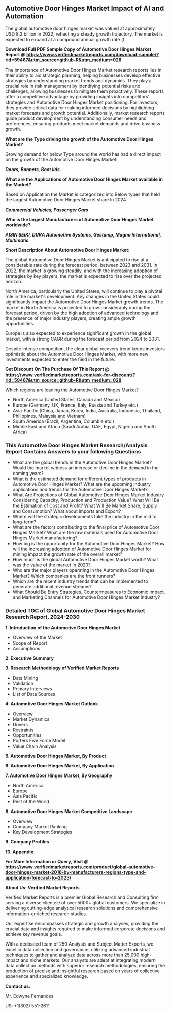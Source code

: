 <h2>Automotive Door Hinges Market Impact of AI and Automation</h2>The global automotive door hinges market was valued at approximately USD 8.2 billion in 2022, reflecting a steady growth trajectory. The market is expected to expand at a compound annual growth rate (t</p><p id="" class=""><strong>Download Full PDF Sample Copy of Automotive Door Hinges Market Report @ <a href="https://www.verifiedmarketreports.com/download-sample/?rid=59467&utm_source=github-R&utm_medium=028" target="_blank">https://www.verifiedmarketreports.com/download-sample/?rid=59467&utm_source=github-R&utm_medium=028</a></strong></p><p>The importance of&nbsp;Automotive Door Hinges Market research reports lies in their ability to aid strategic planning, helping businesses develop effective strategies by understanding market trends and dynamics. They play a crucial role in risk management by identifying potential risks and challenges, allowing businesses to mitigate them proactively. These reports offer a competitive advantage by providing insights into competitors' strategies and Automotive Door Hinges Market positioning. For investors, they provide critical data for making informed decisions by highlighting market forecasts and growth potential. Additionally, market research reports guide product development by understanding consumer needs and preferences, ensuring products meet market demands and drive business growth.</p><p><strong>What are the&nbsp;Type driving the growth of the Automotive Door Hinges Market?</strong></p><p id="" class="">Growing demand for below Type around the world has had a direct impact on the growth of the Automotive Door Hinges Market:</p><em><strong>Doors, Bonnets, Boot lids</strong></em></p><strong>What are the&nbsp;Applications&nbsp;of Automotive Door Hinges Market available in the Market?</strong></p><p id="" class="">Based on Application the Market is categorized into Below types that held the largest Automotive Door Hinges Market share In 2024.</p><em><strong>Commercial Vehicles, Passenger Cars</strong></em></p><strong>Who is the largest Manufacturers of Automotive Door Hinges Market worldwide?</strong></p><p><em><strong>AISIN SEIKI, DURA Automotive Systems, Gestamp, Magna International, Multimatic</strong></em></p><p id="" class=""><strong>Short Description About Automotive Door Hinges Market:</strong></p><p>The global Automotive Door Hinges Market is anticipated to rise at a considerable rate during the forecast period, between 2023 and 2031. In 2022, the market is growing steadily, and with the increasing adoption of strategies by key players, the market is expected to rise over the projected horizon.</p><p>North America, particularly the United States, will continue to play a pivotal role in the market's development. Any changes in the United States could significantly impact the Automotive Door Hinges Market growth trends. The market in North America is projected to grow considerably during the forecast period, driven by the high adoption of advanced technology and the presence of major industry players, creating ample growth opportunities.</p><p>Europe is also expected to experience significant growth in the global market, with a strong CAGR during the forecast period from 2024 to 2031.</p><p>Despite intense competition, the clear global recovery trend keeps investors optimistic about the Automotive Door Hinges Market, with more new investments expected to enter the field in the future.</p><p id="" class=""><strong>Get Discount On The Purchase Of This Report @ <a href="https://www.verifiedmarketreports.com/ask-for-discount/?rid=59467&utm_source=github-R&utm_medium=028" target="_blank">https://www.verifiedmarketreports.com/ask-for-discount/?rid=59467&utm_source=github-R&utm_medium=028</a></strong></p>Which regions are leading the Automotive Door Hinges Market?</p><ul><li>North America (United States, Canada and Mexico)</li><li>Europe (Germany, UK, France, Italy, Russia and Turkey etc.)</li><li>Asia-Pacific (China, Japan, Korea, India, Australia, Indonesia, Thailand, Philippines, Malaysia and Vietnam)</li><li>South America (Brazil, Argentina, Columbia etc.)</li><li>Middle East and Africa (Saudi Arabia, UAE, Egypt, Nigeria and South Africa)</li></ul><h3 id="" class="">This Automotive Door Hinges Market Research/Analysis Report Contains Answers to your following Questions</h3><ul><li>What are the global trends in the Automotive Door Hinges Market? Would the market witness an increase or decline in the demand in the coming years?</li><li>What is the estimated demand for different types of products in Automotive Door Hinges Market? What are the upcoming industry applications and trends for the Automotive Door Hinges Market?</li><li>What Are Projections of Global Automotive Door Hinges Market Industry Considering Capacity, Production and Production Value? What Will Be the Estimation of Cost and Profit? What Will Be Market Share, Supply and Consumption? What about imports and Export?</li><li>Where will the strategic developments take the industry in the mid to long-term?</li><li>What are the factors contributing to the final price of Automotive Door Hinges Market? What are the raw materials used for Automotive Door Hinges Market manufacturing?</li><li>How big is the opportunity for the Automotive Door Hinges Market? How will the increasing adoption of Automotive Door Hinges Market for mining impact the growth rate of the overall market?</li><li>How much is the global Automotive Door Hinges Market worth? What was the value of the market In 2020?</li><li>Who are the major players operating in the Automotive Door Hinges Market? Which companies are the front runners?</li><li>Which are the recent industry trends that can be implemented to generate additional revenue streams?</li><li>What Should Be Entry Strategies, Countermeasures to Economic Impact, and Marketing Channels for Automotive Door Hinges Market Industry?</li></ul><h3 id="" class="">Detailed TOC of Global Automotive Door Hinges Market Research Report, 2024-2030</h3><p id="" class=""><strong>1. Introduction of the Automotive Door Hinges Market</strong></p><ul><li>Overview of the Market</li><li>Scope of Report</li><li>Assumptions</li></ul><p id="" class=""><strong>2. Executive Summary</strong></p><p id="" class=""><strong>3. Research Methodology of Verified Market Reports</strong></p><ul><li>Data Mining</li><li>Validation</li><li>Primary Interviews</li><li>List of Data Sources</li></ul><p id="" class=""><strong>4. Automotive Door Hinges Market Outlook</strong></p><ul><li>Overview</li><li>Market Dynamics</li><li>Drivers</li><li>Restraints</li><li>Opportunities</li><li>Porters Five Force Model</li><li>Value Chain Analysis</li></ul><p id="" class=""><strong>5. Automotive Door Hinges Market, By Product</strong></p><p id="" class=""><strong>6. Automotive Door Hinges Market, By Application</strong></p><p id="" class=""><strong>7. Automotive Door Hinges Market, By Geography</strong></p><ul><li>North America</li><li>Europe</li><li>Asia Pacific</li><li>Rest of the World</li></ul><p id="" class=""><strong>8. Automotive Door Hinges Market Competitive Landscape</strong></p><ul><li>Overview</li><li>Company Market Ranking</li><li>Key Development Strategies</li></ul><p id="" class=""><strong>9. Company Profiles</strong></p><p id="" class=""><strong>10. Appendix</strong></p><p id="" class=""><strong>For More Information or Query, Visit @ <a href="https://www.verifiedmarketreports.com/product/global-automotive-door-hinges-market-2018-by-manufacturers-regions-type-and-application-forecast-to-2023/" target="_blank">https://www.verifiedmarketreports.com/product/global-automotive-door-hinges-market-2018-by-manufacturers-regions-type-and-application-forecast-to-2023/</a></strong></p><p id="" class=""><strong>About Us: Verified Market Reports</strong></p><p id="" class="">Verified Market Reports is a premier Global Research and Consulting firm serving a diverse clientele of over 5000+ global customers. We specialize in delivering cutting-edge analytical research solutions and comprehensive information-enriched research studies.</p><p id="" class="">Our expertise encompasses strategic and growth analyses, providing the crucial data and insights required to make informed corporate decisions and achieve key revenue goals.</p><p id="" class="">With a dedicated team of 250 Analysts and Subject Matter Experts, we excel in data collection and governance, utilizing advanced industrial techniques to gather and analyze data across more than 25,000 high-impact and niche markets. Our analysts are adept at integrating modern data collection methods with superior research methodologies, ensuring the production of precise and insightful research based on years of collective experience and specialized knowledge.</p><p id="" class=""><strong>Contact us:</strong></p><p id="" class="">Mr. Edwyne Fernandes</p><p id="" class="">US: +1(302) 551-2611</p>